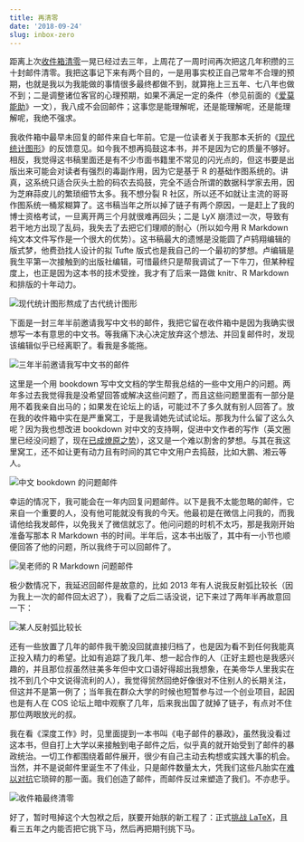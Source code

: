 ```yaml
---
title: 再清零
date: '2018-09-24'
slug: inbox-zero
---
```


距离上次[收件箱清零](/cn/2015/10/tidy/)一晃已经过去三年，上周花了一周时间再次把这几年积攒的三十封邮件清零。我把这事记下来有两个目的，一是用事实校正自己常年不合理的预期，也就是我以为我能做的事情很多最终都做不到，就算拖上三五年、七八年也做不到；二是调整诸位客官的心理预期，如果不满足一定的条件（参见前面的《[爱莫能助](/cn/2018/09/unable-to-help/)》一文），我八成不会回邮件；这事您是能理解呢，还是能理解呢，还是能理解呢，我绝不强求。

我收件箱中最早未回复的邮件来自七年前。它是一位读者关于我那本夭折的《[现代统计图形](https://www.dropbox.com/s/5akk893oxmapcp0/MSG-Yihui.pdf?dl=0)》的反馈意见。如今我不想再捣鼓这本书，并不是因为它的质量不够好。相反，我觉得这书稿里面还是有不少市面书籍里不常见的闪光点的，但这书要是出版出来可能会对读者有强烈的毒副作用，因为它是基于 R 的基础作图系统的。讲真，这系统只适合灰头土脸的码农去捣鼓，完全不适合所谓的数据科学家去用，因为芝麻蒜皮儿的繁琐细节太多。我不想分裂 R 社区，所以还不如就让主流的哥哥作图系统一桶浆糊算了。这书稿当年之所以掉了链子有两个原因，一是赶上了我的博士资格考试，一旦离开两三个月就很难再回头；二是 LyX 崩溃过一次，导致有若干地方出现了乱码，我失去了去把它们理顺的耐心（所以如今用 R Markdown 纯文本文件写作是一个很大的优势）。这书稿最大的遗憾是没能圆了卢鸫翔编辑的版式梦，他费劲找人设计的拟 Tufte 版式也是我自己的一个最初的梦想。卢编辑是我生平第一次接触到的出版社编辑，可惜最终只是帮我调试了一下牛刀，但某种程度上，也正是因为这本书的技术受挫，我才有了后来一路做 knitr、R Markdown 和排版的十年动力。

![现代统计图形熬成了古代统计图形](https://user-images.githubusercontent.com/163582/45963488-e760d180-bfe8-11e8-875e-109f7b931506.png#border)

下面是一封三年半前邀请我写中文书的邮件，我把它留在收件箱中是因为我确实很想写一本有意思的中文书。等我痛下决心决定放弃这个想法、并回复邮件时，发现该编辑似乎已经离职了。看我是多能拖。

![三年半前邀请我写中文书的邮件](https://user-images.githubusercontent.com/163582/45963495-e760d180-bfe8-11e8-8a0d-09a2516b5010.png#border)

这里是一个用 bookdown 写中文文档的学生帮我总结的一些中文用户的问题。两年多过去我觉得我是没希望回答或解决这些问题了，而且这些问题里面有一部分是用不着我亲自出马的；如果发在论坛上的话，可能过不了多久就有别人回答了。放在我的收件箱中实在是严重窝工，于是我请她先试试论坛。那我为什么留了这么久呢？因为我也想改进 bookdown 对中文的支持啊，促进中文作者的写作（英文圈里已经没问题了，现在[已成燎原之势](https://twitter.com/ladbroke/status/1042744619560263680)），这又是一个难以割舍的梦想。与其在我这里窝工，还不如让更有动力且有时间的其它中文用户去捣鼓，比如大鹏、湘云等人。

![中文 bookdown 的问题邮件](https://user-images.githubusercontent.com/163582/45963494-e760d180-bfe8-11e8-8551-7d7f20062a4f.png#border)

幸运的情况下，我可能会在一年内回复问题邮件。以下是我不太能忽略的邮件，它来自一个重要的人，没有他可能就没有我的今天。他最初是在微信上问我的，而我请他给我发邮件，以免我关了微信就忘了。他问问题的时机不太巧，那是我刚开始准备写那本 R Markdown 书的时间。半年后，这本书出版了，其中有一小节也顺便回答了他的问题，所以我终于可以回邮件了。

![吴老师的 R Markdown 问题邮件](https://user-images.githubusercontent.com/163582/45963490-e760d180-bfe8-11e8-80e0-6b5872182475.png#border)

极少数情况下，我延迟回邮件是故意的，比如 2013 年有人说我反射弧比较长（因为我上一次的邮件回太迟了），我看了之后二话没说，记下来过了两年半再故意回一下：

![某人反射弧比较长](https://user-images.githubusercontent.com/163582/45963487-e760d180-bfe8-11e8-9e3c-f599b5693474.png#border)

还有一些放置了几年的邮件我干脆没回就直接归档了，也是因为看不到任何我能真正投入精力的希望。比如有追踪了我几年、想一起合作的人（正好主题也是我感兴趣的，并且那位叔虽然驻美多年但中文口语好得超出我想象，在美帝华人里我实在找不到几个中文说得流利的人），我觉得贸然回绝好像很对不住别人的长期关注，但这并不是第一例了；当年我在群众大学的时候也短暂参与过一个创业项目，起因也是有人在 COS 论坛上暗中观察了几年，后来我出国了就掉了链子，有点对不住那位两眼放光的叔。

我在看《深度工作》时，见里面提到一本书叫《电子邮件的暴政》，虽然我没看过这本书，但自打上大学以来接触到电子邮件之后，似乎真的就开始受到了邮件的暴政统治。一切工作都围绕着邮件展开，很少有自己主动去构想或实践大事的机会。当然，并不是说邮件里诞生不了伟业，只是邮件数量太大，凭我们这些凡胎实在[难以对抗](https://en.wikipedia.org/wiki/Email_bankruptcy)它琐碎的那一面。我们创造了邮件，而邮件反过来塑造了我们。不亦悲乎。

![收件箱最终清零](https://user-images.githubusercontent.com/163582/45966389-98b73580-bff0-11e8-9e28-5df46f92475b.png#border)

好了，暂时甩掉这个大包袱之后，朕要开始朕的新工程了：正式[挑战 LaTeX](/cn/2018/05/relaxed/)，且看三五年之内能否把它挑下马，然后再把期刊挑下马。
